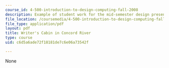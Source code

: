 ```yaml
---
course_id: 4-500-introduction-to-design-computing-fall-2008
description: Example of student work for the mid-semester design presentation.
file_location: /coursemedia/4-500-introduction-to-design-computing-fall-2008/c6d5a6ade72f18181de7c6e06a73542f_assn4a_7.pdf
file_type: application/pdf
layout: pdf
title: Writer's Cabin in Concord River
type: course
uid: c6d5a6ade72f18181de7c6e06a73542f

---
```

None